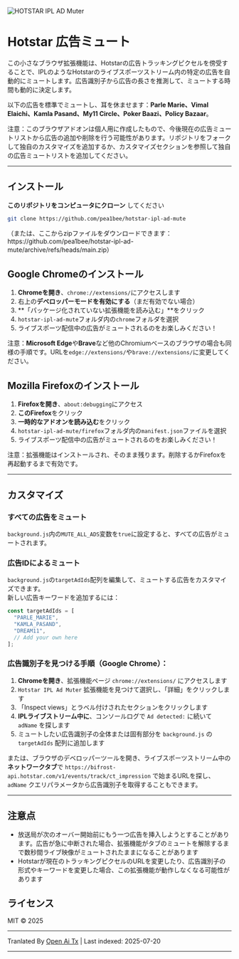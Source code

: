![HOTSTAR IPL AD Muter](https://raw.githubusercontent.com/pea1bee/hotstar-ipl-ad-mute/main/chrome/128.png?raw=true) 
# Hotstar 広告ミュート

この小さなブラウザ拡張機能は、Hotstarの広告トラッキングピクセルを傍受することで、IPLのようなHotstarのライブスポーツストリーム内の特定の広告を自動的にミュートします。広告識別子から広告の長さを推測して、ミュートする時間も動的に決定します。

以下の広告を標準でミュートし、耳を休ませます：**Parle Marie、Vimal Elaichi、Kamla Pasand、My11 Circle、Poker Baazi、Policy Bazaar**。

注意：このブラウザアドオンは個人用に作成したもので、今後現在の広告ミュートリストから広告の追加や削除を行う可能性があります。リポジトリをフォークして独自のカスタマイズを追加するか、カスタマイズセクションを参照して独自の広告ミュートリストを追加してください。

---

## インストール

 **このリポジトリをコンピュータにクローン** してください 

   ```bash
   git clone https://github.com/pea1bee/hotstar-ipl-ad-mute
   ```
<translate-content>   
   （または、ここからzipファイルをダウンロードできます：https://github.com/pea1bee/hotstar-ipl-ad-mute/archive/refs/heads/main.zip）

## Google Chromeのインストール

1. **Chromeを開き**、`chrome://extensions/`にアクセスします
2. 右上の**デベロッパーモードを有効にする**（まだ有効でない場合）
3. **「パッケージ化されていない拡張機能を読み込む」**をクリック
4. `hotstar-ipl-ad-mute`フォルダ内の`chrome`フォルダを選択
5. ライブスポーツ配信中の広告がミュートされるのをお楽しみください！

注意：**Microsoft Edge**や**Brave**など他のChromiumベースのブラウザの場合も同様の手順です。URLを`edge://extensions/`や`brave://extensions/`に変更してください。

## Mozilla Firefoxのインストール
1. **Firefoxを開き**、`about:debugging`にアクセス
2. **このFirefox**をクリック
3. **一時的なアドオンを読み込む**をクリック
4. `hotstar-ipl-ad-mute/firefox`フォルダ内の`manifest.json`ファイルを選択
5. ライブスポーツ配信中の広告がミュートされるのをお楽しみください！

注意：拡張機能はインストールされ、そのまま残ります。削除するかFirefoxを再起動するまで有効です。

---

## カスタマイズ


### すべての広告をミュート
`background.js`内の`MUTE_ALL_ADS`変数を`true`に設定すると、すべての広告がミュートされます。

### 広告IDによるミュート
`background.js`の`targetAdIds`配列を編集して、ミュートする広告をカスタマイズできます。  
新しい広告キーワードを追加するには：
</translate-content>
```js
const targetAdIds = [
  "PARLE_MARIE",
  "KAMLA_PASAND",
  "DREAM11",
  // Add your own here
];
```
### 広告識別子を見つける手順（Google Chrome）：
1. **Chromeを開き**、拡張機能ページ `chrome://extensions/` にアクセスします
2. `Hotstar IPL Ad Muter` 拡張機能を見つけて選択し、「詳細」をクリックします
3. 「Inspect views」とラベル付けされたセクションをクリックします
4. **IPLライブストリーム中に**、コンソールログで `Ad detected:` に続いて `adName` を探します
5. ミュートしたい広告識別子の全体または固有部分を `background.js` の `targetAdIds` 配列に追加します

または、ブラウザのデベロッパーツールを開き、ライブスポーツストリーム中の**ネットワークタブ**で `https://bifrost-api.hotstar.com/v1/events/track/ct_impression` で始まるURLを探し、`adName` クエリパラメータから広告識別子を取得することもできます。

---


## 注意点
- 放送局が次のオーバー開始前にもう一つ広告を挿入しようとすることがあります。広告が急に中断された場合、拡張機能がタブのミュートを解除するまで数秒間ライブ映像がミュートされたままになることがあります
- Hotstarが現在のトラッキングピクセルのURLを変更したり、広告識別子の形式やキーワードを変更した場合、この拡張機能が動作しなくなる可能性があります

## ライセンス

MIT © 2025



---

Tranlated By [Open Ai Tx](https://github.com/OpenAiTx/OpenAiTx) | Last indexed: 2025-07-20

---
